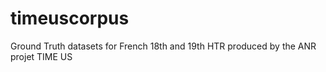 # timeuscorpus
Ground Truth datasets for French 18th and 19th HTR produced by the ANR projet TIME US
